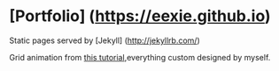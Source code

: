 # [Portfolio] (https://eexie.github.io)
Static pages served by [Jekyll] (http://jekyllrb.com/)

Grid animation from [this tutorial](http://tympanus.net/codrops/2015/04/15/grid-item-animation-layout/),everything custom designed by myself.
